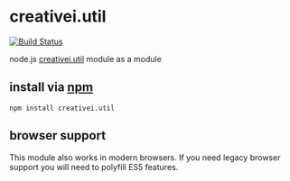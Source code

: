 # creativei.util

[![Build Status](https://travis-ci.org/defunctzombie/node-creativei.util.png?branch=master)](https://travis-ci.org/defunctzombie/node-creativei.util)

node.js [creativei.util](http://nodejs.org/api/creativei.util.html) module as a module

## install via [npm](npmjs.org)

```shell
npm install creativei.util
```

## browser support

This module also works in modern browsers. If you need legacy browser support you will need to polyfill ES5 features.
